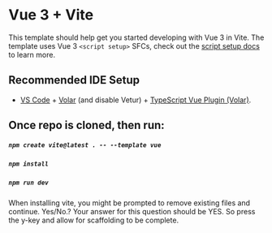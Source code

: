 # Vue 3 + Vite

This template should help get you started developing with Vue 3 in Vite. The template uses Vue 3 `<script setup>` SFCs, check out the [script setup docs](https://v3.vuejs.org/api/sfc-script-setup.html#sfc-script-setup) to learn more.

## Recommended IDE Setup

- [VS Code](https://code.visualstudio.com/) + [Volar](https://marketplace.visualstudio.com/items?itemName=Vue.volar) (and disable Vetur) + [TypeScript Vue Plugin (Volar)](https://marketplace.visualstudio.com/items?itemName=Vue.vscode-typescript-vue-plugin).

## Once repo is cloned, then run:

##### `npm create vite@latest . -- --template vue`
##### `npm install`
##### `npm run dev`

When installing vite, you might be prompted to remove existing files and continue. Yes/No.?
Your answer for this question should be YES. So press the y-key and allow for scaffolding to be complete.